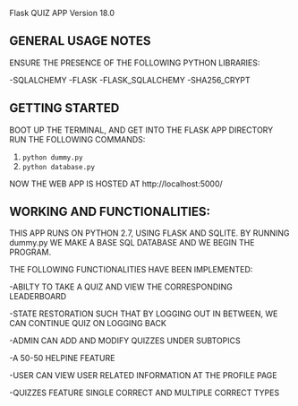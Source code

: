Flask QUIZ APP Version 18.0

GENERAL USAGE NOTES
-------------------
ENSURE THE PRESENCE OF THE FOLLOWING PYTHON LIBRARIES:

-SQLALCHEMY
-FLASK
-FLASK_SQLALCHEMY
-SHA256_CRYPT

GETTING STARTED
---------------
BOOT UP THE TERMINAL, AND GET INTO THE FLASK APP DIRECTORY
RUN THE FOLLOWING COMMANDS:

1. `python dummy.py`
2. `python database.py`

NOW THE WEB APP IS HOSTED AT http://localhost:5000/


WORKING AND FUNCTIONALITIES:
----------------------------
THIS APP RUNS ON PYTHON 2.7, USING FLASK AND SQLITE. BY RUNNING dummy.py WE MAKE A BASE SQL DATABASE AND WE BEGIN THE PROGRAM.

THE FOLLOWING FUNCTIONALITIES HAVE BEEN IMPLEMENTED:

-ABILTY TO TAKE A QUIZ AND VIEW THE CORRESPONDING LEADERBOARD

-STATE RESTORATION SUCH THAT BY LOGGING OUT IN BETWEEN, WE CAN CONTINUE QUIZ ON LOGGING BACK

-ADMIN CAN ADD AND MODIFY QUIZZES UNDER SUBTOPICS

-A 50-50 HELPINE FEATURE

-USER CAN VIEW USER RELATED INFORMATION AT THE PROFILE PAGE

-QUIZZES FEATURE SINGLE CORRECT AND MULTIPLE CORRECT TYPES 

